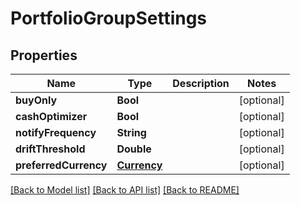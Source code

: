 # PortfolioGroupSettings

## Properties
Name | Type | Description | Notes
------------ | ------------- | ------------- | -------------
**buyOnly** | **Bool** |  | [optional] 
**cashOptimizer** | **Bool** |  | [optional] 
**notifyFrequency** | **String** |  | [optional] 
**driftThreshold** | **Double** |  | [optional] 
**preferredCurrency** | [**Currency**](Currency.md) |  | [optional] 

[[Back to Model list]](../README.md#models) [[Back to API list]](../README.md#api-endpoints) [[Back to README]](../README.md)


